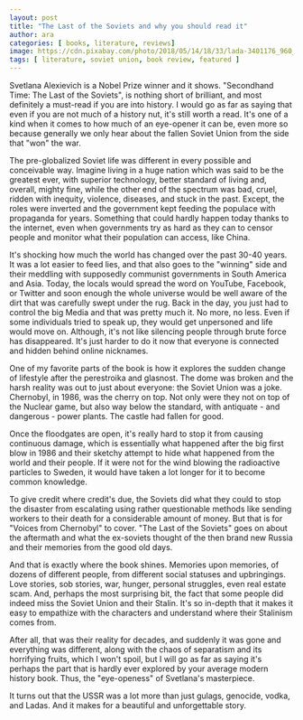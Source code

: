 ```yaml
---
layout: post
title: "The Last of the Soviets and why you should read it"
author: ara
categories: [ books, literature, reviews]
image: https://cdn.pixabay.com/photo/2018/05/14/18/33/lada-3401176_960_720.jpg
tags: [ literature, soviet union, book review, featured ]
---
```

Svetlana Alexievich is a Nobel Prize winner and it shows. "Secondhand Time: The Last of the Soviets", is nothing short of brilliant, and most definitely a must-read if you are into history. I would go as far as saying that even if you are not much of a history nut, it's still worth a read. It's one of a kind when it comes to how much of an eye-opener it can be, even more so because generally we only hear about the fallen Soviet Union from the side that "won" the war. 

The pre-globalized Soviet life was different in every possible and conceivable way. Imagine living in a huge nation which was said to be the greatest ever, with superior technology, better standard of living and, overall, mighty fine, while the other end of the spectrum was bad, cruel, ridden with inequity, violence, diseases, and stuck in the past. Except, the roles were inverted and the government kept feeding the populace with propaganda for years. Something that could hardly happen today thanks to the internet, even when governments try as hard as they can to censor people and monitor what their population can access, like China. 

It's shocking how much the world has changed over the past 30-40 years. It was a lot easier to feed lies, and that also goes to the "winning" side and their meddling with supposedly communist governments in South America and Asia. Today, the locals would spread the word on YouTube, Facebook, or Twitter and soon enough the whole universe would be well aware of the dirt that was carefully swept under the rug. Back in the day, you just had to control the big Media and that was pretty much it. No more, no less. Even if some individuals tried to speak up, they would get unpersoned and life would move on. Although, it's not like silencing people through brute force has disappeared. It's just harder to do it now that everyone is connected and hidden behind online nicknames. 

One of my favorite parts of the book is how it explores the sudden change of lifestyle after the perestroika and glasnost. The dome was broken and the harsh reality was out to just about everyone: the Soviet Union was a joke. Chernobyl, in 1986, was the cherry on top. Not only were they not on top of the Nuclear game, but also way below the standard, with antiquate - and dangerous - power plants. The castle had fallen for good.

Once the floodgates are open, it's really hard to stop it from causing continuous damage, which is essentially what happened after the big first blow in 1986 and their sketchy attempt to hide what happened from the world and their people. If it were not for the wind blowing the radioactive particles to Sweden, it would have taken a lot longer for it to become common knowledge.

To give credit where credit's due, the Soviets did what they could to stop the disaster from escalating using rather questionable methods like sending workers to their death for a considerable amount of money. But that is for "Voices from Chernobyl" to cover. "The Last of the Soviets" goes on about the aftermath and what the ex-soviets thought of the then brand new Russia and their memories from the good old days. 

And that is exactly where the book shines. Memories upon memories, of dozens of different people, from different social statuses and upbringings. Love stories, sob stories, war, hunger, personal struggles, even real estate scam. And, perhaps the most surprising bit, the fact that some people did indeed miss the Soviet Union and their Stalin. It's so in-depth that it makes it easy to empathize with the characters and understand where their Stalinism comes from. 

After all, that was their reality for decades, and suddenly it was gone and everything was different, along with the chaos of separatism and its horrifying fruits, which I won't spoil, but I will go as far as saying it's perhaps the part that is hardly ever explored by your average modern history book. Thus, the "eye-openess" of Svetlana's masterpiece.

It turns out that the USSR was a lot more than just gulags, genocide, vodka, and Ladas. And it makes for a beautiful and unforgettable story. 

